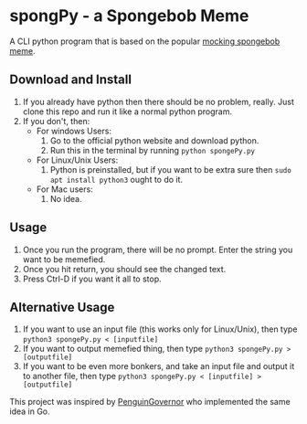 # spongPy - a Spongebob Meme
A CLI python program that is based on the popular [mocking spongebob meme](knowyourmeme.com/memes/mocking-spongebob).

## Download and Install
1. If you already have python then there should be no problem, really. Just clone this repo and run it like a normal python program.
2. If you don't, then:
    - For windows Users:
        1. Go to the official python website and download python.
        2. Run this in the terminal by running `python spongePy.py`
    - For Linux/Unix Users:
        1. Python is preinstalled, but if you want to be extra sure then `sudo apt install python3` ought to do it.
    - For Mac users:
        1. No idea.

## Usage
1. Once you run the program, there will be no prompt. Enter the string you want to be memefied.
2. Once you hit return, you should see the changed text.
3. Press Ctrl-D if you want it all to stop.

## Alternative Usage
1. If you want to use an input file (this works only for Linux/Unix), then type `python3 spongePy.py < [inputfile]`
2. If you want to output memefied thing, then type `python3 spongePy.py > [outputfile]`
3. If you want to be even more bonkers, and take an input file and output it to another file, then type `python3 spongePy.py < [inputfile] > [outputfile]`


This project was inspired by [PenguinGovernor](https://github.com/PenuingGovernor/) who implemented the same idea in Go.


